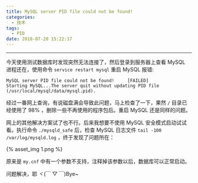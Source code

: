 ```yaml
---
title: MySQL server PID file could not be found!
categories:
  - 技术
tags:
  - PID
date: 2018-07-20 15:22:17
---
```


---

今天使用测试数据库时发现突然无法连接了，然后登录到服务器上查看 MySQL 进程还在，使用命令 `service restart mysql` 重启 MySQL 报错:

```
MySQL server PID file could not be found!     [FAILED]
Starting MySQL...The server quit without updating PID file (/usr/local/mysql/data/mysql.pid).
```

经过一番网上查询，有说磁盘满会导致此问题，马上检查了一下，果然 `/` 目录已经使用了 98% ，删除一些不再使用的程序包后。重启 MySQL 还是同样的问题。

<!-- more -->

网上的其他解决方案试了也不行。后来我想要不使用 MySQL 安全模式启动试试看。执行命令 `./mysqld_safe` 后，检查 MySQL 日志文件 `tail -100  /var/log/mysqld.log` ，终于发现了问题所在：

{% asset_img 1.png %}

原来是 `my.cnf` 中有一个参数不支持，注释掉该参数以后，数据库可以正常启动。

问题解决，耶 ヾ(￣ ▽ ￣)Bye~
